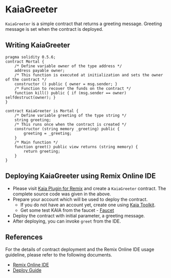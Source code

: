 # KaiaGreeter

`KaiaGreeter` is a simple contract that returns a greeting message. Greeting message is set when the contract is deployed.

## Writing KaiaGreeter <a href="#writing-kaiagreeter" id="writing-kaiagreeter"></a>

```
pragma solidity 0.5.6;
contract Mortal {
    /* Define variable owner of the type address */
    address payable owner;
    /* This function is executed at initialization and sets the owner of the contract */
    constructor () public { owner = msg.sender; }
    /* Function to recover the funds on the contract */
    function kill() public { if (msg.sender == owner) selfdestruct(owner); }
}

contract KaiaGreeter is Mortal {
    /* Define variable greeting of the type string */
    string greeting;
    /* This runs once when the contract is created */
    constructor (string memory _greeting) public {
        greeting = _greeting;
    }
    /* Main function */
    function greet() public view returns (string memory) {
        return greeting;
    }
}
```

## Deploying KaiaGreeter using Remix Online IDE <a href="#deploying-kaiagreeter-using-kaia-ide" id="deploying-kaiagreeter-using-kaia-ide"></a>

* Please visit [Kaia Plugin for Remix](https://ide.kaia.io) and create a `KaiaGreeter` contract. The complete source code was given in the above.
* Prepare your account which will be used to deploy the contract.
  * If you do not have an account yet, create one using [Kaia Toolkit](https://toolkit.kaia.io/account/).
  * Get some test KAIA from the faucet - [Faucet](https://faucet.kaia.io)
* Deploy the contract with initial parameter, a greeting message.
* After deploying, you can invoke `greet` from the IDE.

## References <a href="#references" id="references"></a>

For the details of contract deployment and the Remix Online IDE usage guideline, please refer to the following documents.

* [Remix Online IDE](../../smart-contracts/ide-and-tools/ide-and-tools.md#kaia-ide)
* [Deploy Guide](../deploy/deploy.md)